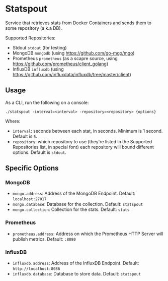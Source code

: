 Statspout
=========

Service that retrieves stats from Docker Containers and sends them to some repository (a.k.a DB).

Supported Repositories:

- Stdout `stdout` (for testing)
- MongoDB `mongodb` (using https://github.com/go-mgo/mgo)
- Prometheus `prometheus` (as a scapre source, using https://github.com/prometheus/client_golang)
- InfluxDB `influxdb` (using https://github.com/influxdata/influxdb/tree/master/client)


## Usage

As a CLI, run the following on a console:

```
./statspout -interval=<interval> -repository=<repository> {options}
```

Where:
- `interval`: seconds between each stat, in seconds. Minimum is 1 second. Default is `5`.
- `repository`: which repository to use (they're listed in the Supported Repositories list, in special font)
  each repository will bound different options. Default is `stdout`.

## Specific Options

### MongoDB
- `mongo.address`: Address of the MongoDB Endpoint. Default: `localhost:27017`
- `mongo.database`: Database for the collection. Default: `statspout`
- `mongo.collection`: Collection for the stats. Default: `stats`

### Prometheus
- `prometheus.address`: Address on which the Prometheus HTTP Server will publish metrics. Default: `:8080`

### InfluxDB
- `influxdb.address`: Address of the InfluxDB Endpoint. Default: `http://localhost:8086`
- `influxdb.database`: Database to store data. Default: `statspout`
